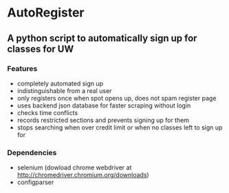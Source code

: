 # AutoRegister
## A python script to automatically sign up for classes for UW

### Features
* completely automated sign up
* indistinguishable from a real user
* only registers once when spot opens up, does not spam register page
* uses backend json database for faster scraping without login
* checks time conflicts
* records restricted sections and prevents signing up for them
* stops searching when over credit limit or when no classes left to sign up for

### Dependencies
* selenium (dowload chrome webdriver at http://chromedriver.chromium.org/downloads)
* configparser

